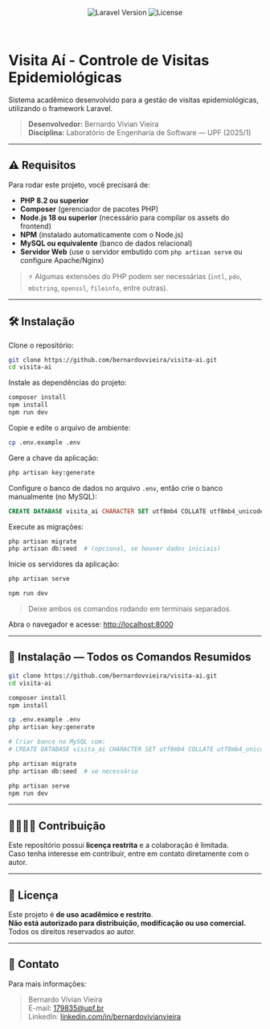 <p align="center">
  <img src="https://img.shields.io/badge/Laravel-^12.x-FF2D20?style=for-the-badge&logo=laravel" alt="Laravel Version">
  <img src="https://img.shields.io/badge/Licença-Restrita-red?style=for-the-badge" alt="License">
</p>

<br>

# Visita Aí - Controle de Visitas Epidemiológicas

Sistema acadêmico desenvolvido para a gestão de visitas epidemiológicas, utilizando o framework Laravel.

> **Desenvolvedor:** Bernardo Vivian Vieira  
> **Disciplina:** Laboratório de Engenharia de Software — UPF (2025/1)

---

## ⚠️ Requisitos

Para rodar este projeto, você precisará de:

- **PHP 8.2 ou superior**
- **Composer** (gerenciador de pacotes PHP)
- **Node.js 18 ou superior** (necessário para compilar os assets do frontend)
- **NPM** (instalado automaticamente com o Node.js)
- **MySQL ou equivalente** (banco de dados relacional)
- **Servidor Web** (use o servidor embutido com `php artisan serve` ou configure Apache/Nginx)

> ⚡ Algumas extensões do PHP podem ser necessárias (`intl`, `pdo`, `mbstring`, `openssl`, `fileinfo`, entre outras).

---

## 🛠️ Instalação

Clone o repositório:

```bash
git clone https://github.com/bernardovvieira/visita-ai.git
cd visita-ai
```

Instale as dependências do projeto:

```bash
composer install
npm install
npm run dev
```

Copie e edite o arquivo de ambiente:

```bash
cp .env.example .env
```

Gere a chave da aplicação:

```bash
php artisan key:generate
```

Configure o banco de dados no arquivo `.env`, então crie o banco manualmente (no MySQL):

```sql
CREATE DATABASE visita_ai CHARACTER SET utf8mb4 COLLATE utf8mb4_unicode_ci;
```

Execute as migrações:

```bash
php artisan migrate
php artisan db:seed  # (opcional, se houver dados iniciais)
```

Inicie os servidores da aplicação:

```bash
php artisan serve
```
```bash
npm run dev
```
> Deixe ambos os comandos rodando em terminais separados.

Abra o navegador e acesse: [http://localhost:8000](http://localhost:8000)

---

## 🔁 Instalação — Todos os Comandos Resumidos

```bash
git clone https://github.com/bernardovvieira/visita-ai.git
cd visita-ai

composer install
npm install

cp .env.example .env
php artisan key:generate

# Criar banco no MySQL com:
# CREATE DATABASE visita_ai CHARACTER SET utf8mb4 COLLATE utf8mb4_unicode_ci;

php artisan migrate
php artisan db:seed  # se necessário

php artisan serve
npm run dev
```

---

## 🫱🏽‍🫲🏼 Contribuição

Este repositório possui **licença restrita** e a colaboração é limitada.  
Caso tenha interesse em contribuir, entre em contato diretamente com o autor.

---

## 📃 Licença

Este projeto é **de uso acadêmico e restrito**.  
**Não está autorizado para distribuição, modificação ou uso comercial.**  
Todos os direitos reservados ao autor.

---

## 📱 Contato

Para mais informações:

> Bernardo Vivian Vieira  
> E-mail: 179835@upf.br  
> LinkedIn: [linkedin.com/in/bernardovivianvieira](https://www.linkedin.com/in/bernardovivianvieira)

